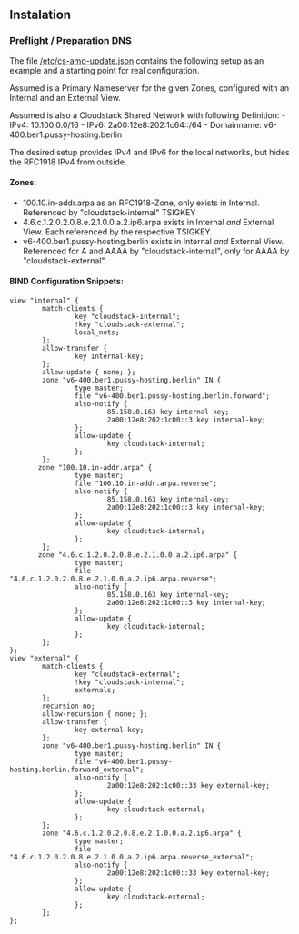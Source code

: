 ## Instalation

### Preflight / Preparation DNS

The file [/etc/cs-amq-update.json](conf/acs-amq-update.json) contains the following setup as an example
  and a starting point for real configuration.

Assumed is a Primary Nameserver for the given Zones,
  configured with an Internal and an External View.

Assumed is also a Cloudstack Shared Network with
  following Definition:
    - IPv4: 10.100.0.0/16
    - IPv6: 2a00:12e8:202:1c64::/64
    - Domainname: v6-400.ber1.pussy-hosting.berlin

The desired setup provides IPv4 and IPv6 for the local networks,
  but hides the RFC1918 IPv4 from outside.

#### Zones:
- 100.10.in-addr.arpa
    as an RFC1918-Zone, only exists in Internal.
    Referenced by "cloudstack-internal" TSIGKEY
- 4.6.c.1.2.0.2.0.8.e.2.1.0.0.a.2.ip6.arpa
    exists in Internal *and* External View.
    Each referenced by the respective TSIGKEY.
- v6-400.ber1.pussy-hosting.berlin
    exists in Internal *and* External View.
    Referenced for A and AAAA by "cloudstack-internal",
      only for AAAA by "cloudstack-external".

#### BIND Configuration Snippets:
```
view "internal" {
        match-clients {
                key "cloudstack-internal";
                !key "cloudstack-external";
                local_nets;
        };
        allow-transfer {
                key internal-key;
        };
        allow-update { none; };
        zone "v6-400.ber1.pussy-hosting.berlin" IN {
                type master;
                file "v6-400.ber1.pussy-hosting.berlin.forward";
                also-notify {
                        85.158.0.163 key internal-key;
                        2a00:12e8:202:1c00::3 key internal-key;
                };
                allow-update {
                        key cloudstack-internal;
                };
        };
       zone "100.10.in-addr.arpa" {
                type master;
                file "100.10.in-addr.arpa.reverse";
                also-notify {
                        85.158.0.163 key internal-key;
                        2a00:12e8:202:1c00::3 key internal-key;
                };
                allow-update {
                        key cloudstack-internal;
                };
        };
       zone "4.6.c.1.2.0.2.0.8.e.2.1.0.0.a.2.ip6.arpa" {
                type master;
                file "4.6.c.1.2.0.2.0.8.e.2.1.0.0.a.2.ip6.arpa.reverse";
                also-notify {
                        85.158.0.163 key internal-key;
                        2a00:12e8:202:1c00::3 key internal-key;
                };
                allow-update {
                        key cloudstack-internal;
                };
        };
};
view "external" {
        match-clients {
                key "cloudstack-external";
                !key "cloudstack-internal";
                externals;
        };
        recursion no;
        allow-recursion { none; };
        allow-transfer {
                key external-key;
        };
        zone "v6-400.ber1.pussy-hosting.berlin" IN {
                type master;
                file "v6-400.ber1.pussy-hosting.berlin.forward_external";
                also-notify {
                        2a00:12e8:202:1c00::33 key external-key;
                };
                allow-update {
                        key cloudstack-external;
                };
        };
        zone "4.6.c.1.2.0.2.0.8.e.2.1.0.0.a.2.ip6.arpa" {
                type master;
                file "4.6.c.1.2.0.2.0.8.e.2.1.0.0.a.2.ip6.arpa.reverse_external";
                also-notify {
                        2a00:12e8:202:1c00::33 key external-key;
                };
                allow-update {
                        key cloudstack-external;
                };
        };
};
```

